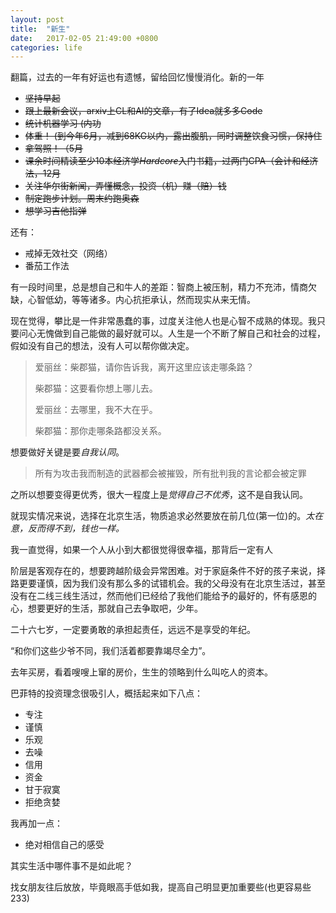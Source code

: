 ```yaml
---
layout: post
title:  "新生"
date:   2017-02-05 21:49:00 +0800
categories: life
---
```


翻篇，过去的一年有好运也有遗憾，留给回忆慢慢消化。新的一年

* ~~坚持早起~~
* ~~跟上最新会议，arxiv上CL和AI的文章，有了Idea就多多Code~~
* ~~统计机器学习 (内功~~
* ~~体重！ (到今年6月，减到68KG以内，露出腹肌，同时调整饮食习惯，保持住~~
* ~~拿驾照！（5月~~
* ~~课余时间精读至少10本经济学*Hardcore*入门书籍，过两门CPA（会计和经济法，12月~~
* ~~关注华尔街新闻，弄懂概念，投资（机）赚（赔）钱~~
* ~~制定跑步计划。周末约跑奥森~~
* ~~想学习吉他指弹~~

还有：

* 戒掉无效社交（网络）
* 番茄工作法

有一段时间里，总是想自己和牛人的差距：智商上被压制，精力不充沛，情商欠缺，心智低幼，等等诸多。内心抗拒承认，然而现实从来无情。

现在觉得，攀比是一件非常愚蠢的事，过度关注他人也是心智不成熟的体现。我只要问心无愧做到自己能做的最好就可以。人生是一个不断了解自己和社会的过程，假如没有自己的想法，没有人可以帮你做决定。

> 爱丽丝：柴郡猫，请你告诉我，离开这里应该走哪条路？
> 
> 柴郡猫：这要看你想上哪儿去。
> 
> 爱丽丝：去哪里，我不大在乎。
> 
> 柴郡猫：那你走哪条路都没关系。

想要做好关键是要*自我认同*。

> 所有为攻击我而制造的武器都会被摧毁，所有批判我的言论都会被定罪

之所以想要变得更优秀，很大一程度上是*觉得自己不优秀*，这不是自我认同。

就现实情况来说，选择在北京生活，物质追求必然要放在前几位(第一位)的。*太在意，反而得不到，钱也一样。*

我一直觉得，如果一个人从小到大都很觉得很幸福，那背后一定有人

阶层是客观存在的，想要跨越阶级会异常困难。对于家庭条件不好的孩子来说，择路更要谨慎，因为我们没有那么多的试错机会。我的父母没有在北京生活过，甚至没有在二线三线生活过，然而他们已经给了我他们能给予的最好的，怀有感恩的心，想要更好的生活，那就自己去争取吧，少年。

二十六七岁，一定要勇敢的承担起责任，远远不是享受的年纪。

“和你们这些少爷不同，我们活着都要靠竭尽全力”。

去年买房，看着嗖嗖上窜的房价，生生的领略到什么叫吃人的资本。

巴菲特的投资理念很吸引人，概括起来如下八点：

* 专注
* 谨慎
* 乐观
* 去噪
* 信用
* 资金
* 甘于寂寞
* 拒绝贪婪

我再加一点：

* 绝对相信自己的感受

其实生活中哪件事不是如此呢？

找女朋友往后放放，毕竟眼高手低如我，提高自己明显更加重要些(也更容易些233)